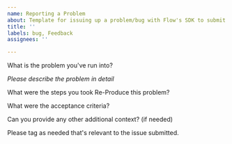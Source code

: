 ```yaml
---
name: Reporting a Problem
about: Template for issuing up a problem/bug with Flow's SDK to submit for review
title: ''
labels: bug, Feedback
assignees: ''

---
```


What is the problem you've run into?

*Please describe the problem in detail*

What were the steps you took Re-Produce this problem?

What were the acceptance criteria?

Can you provide any other additional context? (if needed)

Please tag as needed that's relevant to the issue submitted.
